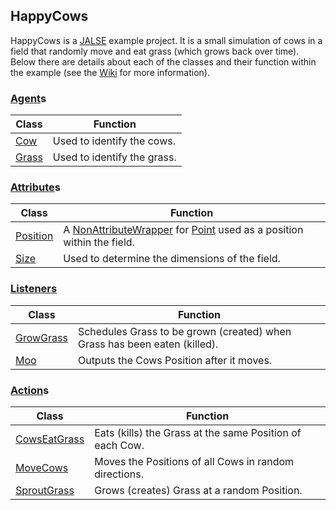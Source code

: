 ## HappyCows

HappyCows is a [JALSE](https://github.com/Ellzord/JALSE) example project. It is a small simulation of cows in a field that randomly move and eat grass (which grows back over time). Below there are details about each of the classes and their function within the example (see the [Wiki](https://github.com/Ellzord/JALSE/wiki) for more information).

### [Agent](https://github.com/Ellzord/JALSE/blob/master/JALSE/src/jalse/agents/Agent.java)s

| Class | Function |
| ------------- | ------|
| [Cow](https://github.com/Ellzord/JALSE-HappyCows/blob/master/HappyCows/src/happycows/agents/Cow.java) | Used to identify the cows. |
| [Grass](https://github.com/Ellzord/JALSE-HappyCows/blob/master/HappyCows/src/happycows/agents/Grass.java) | Used to identify the grass. |

### [Attribute](https://github.com/Ellzord/JALSE/blob/master/JALSE/src/jalse/attributes/Attribute.java)s

| Class | Function |
| ------------- | ------|
| [Position](https://github.com/Ellzord/JALSE-HappyCows/blob/master/HappyCows/src/happycows/attributes/Position.java) | A [NonAttributeWrapper](https://github.com/Ellzord/JALSE/blob/master/JALSE/src/jalse/attributes/NonAttributeWrapper.java) for [Point](http://docs.oracle.com/javase/8/docs/api/java/awt/Point.html) used as a position within the field. |
| [Size](https://github.com/Ellzord/JALSE-HappyCows/blob/master/HappyCows/src/happycows/attributes/Size.java) | Used to determine the dimensions of the field. |

### [Listeners](https://github.com/Ellzord/JALSE/tree/master/JALSE/src/jalse/listeners)

| Class | Function |
| ------------- | ------|
| [GrowGrass](https://github.com/Ellzord/JALSE-HappyCows/blob/master/HappyCows/src/happycows/listeners/GrowGrass.java) | Schedules Grass to be grown (created) when Grass has been eaten (killed). |
| [Moo](https://github.com/Ellzord/JALSE-HappyCows/blob/master/HappyCows/src/happycows/listeners/Moo.java) | Outputs the Cows Position after it moves. |

### [Action](https://github.com/Ellzord/JALSE/blob/master/JALSE/src/jalse/actions/Action.java)s

| Class | Function |
| ------------- | ------|
| [CowsEatGrass](https://github.com/Ellzord/JALSE-HappyCows/blob/master/HappyCows/src/happycows/actions/CowsEatGrass.java) | Eats (kills) the Grass at the same Position of each Cow. |
| [MoveCows](https://github.com/Ellzord/JALSE-HappyCows/blob/master/HappyCows/src/happycows/actions/MoveCows.java) | Moves the Positions of all Cows in random directions. |
| [SproutGrass](https://github.com/Ellzord/JALSE-HappyCows/blob/master/HappyCows/src/happycows/actions/SproutGrass.java) | Grows (creates) Grass at a random Position. |
